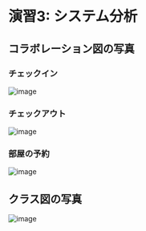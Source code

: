 
# 演習3: システム分析
## コラボレーション図の写真
### チェックイン
![image](https://github.com/user-attachments/assets/db2e0cfe-4d44-47a9-bbe0-e5e74d01b3e4)

### チェックアウト
![image](https://github.com/user-attachments/assets/38689dbf-9ffd-44fe-8f42-751f6bee5e92)

### 部屋の予約
![image](https://github.com/user-attachments/assets/d41f21b2-5ca0-4dce-a5aa-aadc9e17a6fc)

## クラス図の写真
![image](https://github.com/user-attachments/assets/19f4a4b7-aead-43c5-b319-90fc56ace9b1)
